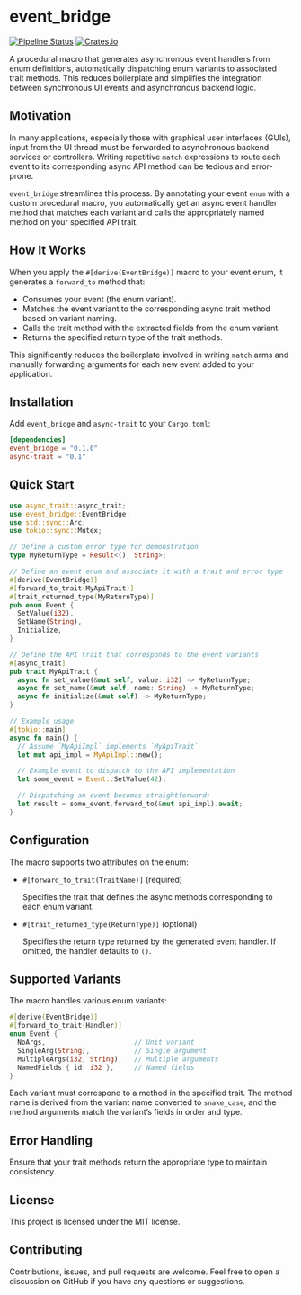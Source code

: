 # event_bridge
[![Pipeline Status](https://github.com/mat-kie/event_bridge/actions/workflows/rust.yml/badge.svg)](https://github.com/mat-kie/event_bridge/actions/workflows/rust.yml)
[![Crates.io](https://img.shields.io/crates/v/event_bridge.svg)](https://crates.io/crates/event_bridge)

A procedural macro that generates asynchronous event handlers from enum
definitions, automatically dispatching enum variants to associated trait
methods. This reduces boilerplate and simplifies the integration between
synchronous UI events and asynchronous backend logic.

## Motivation

In many applications, especially those with graphical user interfaces (GUIs),
input from the UI thread must be forwarded to asynchronous backend services or
controllers. Writing repetitive `match` expressions to route each event to its
corresponding async API method can be tedious and error-prone.

`event_bridge` streamlines this process. By annotating your event `enum` with a
custom procedural macro, you automatically get an async event handler method
that matches each variant and calls the appropriately named method on your
specified API trait.

## How It Works

When you apply the `#[derive(EventBridge)]` macro to your event enum,
it generates a `forward_to` method that:

- Consumes your event (the enum variant).
- Matches the event variant to the corresponding async trait method based on variant naming.
- Calls the trait method with the extracted fields from the enum variant.
- Returns the specified return type of the trait methods.

This significantly reduces the boilerplate involved in writing `match` arms and
manually forwarding arguments for each new event added to your application.

## Installation

Add `event_bridge` and `async-trait` to your `Cargo.toml`:

```toml
[dependencies]
event_bridge = "0.1.0"
async-trait = "0.1"
```

## Quick Start

```rust
use async_trait::async_trait;
use event_bridge::EventBridge;
use std::sync::Arc;
use tokio::sync::Mutex;

// Define a custom error type for demonstration
type MyReturnType = Result<(), String>;

// Define an event enum and associate it with a trait and error type
#[derive(EventBridge)]
#[forward_to_trait(MyApiTrait)]
#[trait_returned_type(MyReturnType)]
pub enum Event {
  SetValue(i32),
  SetName(String),
  Initialize,
}

// Define the API trait that corresponds to the event variants
#[async_trait]
pub trait MyApiTrait {
  async fn set_value(&mut self, value: i32) -> MyReturnType;
  async fn set_name(&mut self, name: String) -> MyReturnType;
  async fn initialize(&mut self) -> MyReturnType;
}

// Example usage
#[tokio::main]
async fn main() {
  // Assume `MyApiImpl` implements `MyApiTrait`
  let mut api_impl = MyApiImpl::new();

  // Example event to dispatch to the API implementation
  let some_event = Event::SetValue(42);

  // Dispatching an event becomes straightforward:
  let result = some_event.forward_to(&mut api_impl).await;
}
```

## Configuration

The macro supports two attributes on the enum:

- `#[forward_to_trait(TraitName)]` (required)
  
  Specifies the trait that defines the async methods corresponding to each enum
  variant.

- `#[trait_returned_type(ReturnType)]` (optional)
  
  Specifies the return type returned by the generated event handler. If omitted,
  the handler defaults to `()`.

## Supported Variants

The macro handles various enum variants:

```rust
#[derive(EventBridge)]
#[forward_to_trait(Handler)]
enum Event {
  NoArgs,                      // Unit variant
  SingleArg(String),           // Single argument
  MultipleArgs(i32, String),   // Multiple arguments
  NamedFields { id: i32 },     // Named fields
}
```

Each variant must correspond to a method in the specified trait. The method name
is derived from the variant name converted to `snake_case`, and the method
arguments match the variant’s fields in order and type.

## Error Handling

Ensure that your trait methods return the appropriate type to maintain consistency.

## License

This project is licensed under the MIT license.

## Contributing

Contributions, issues, and pull requests are welcome. Feel free to open a
discussion on GitHub if you have any questions or suggestions.
